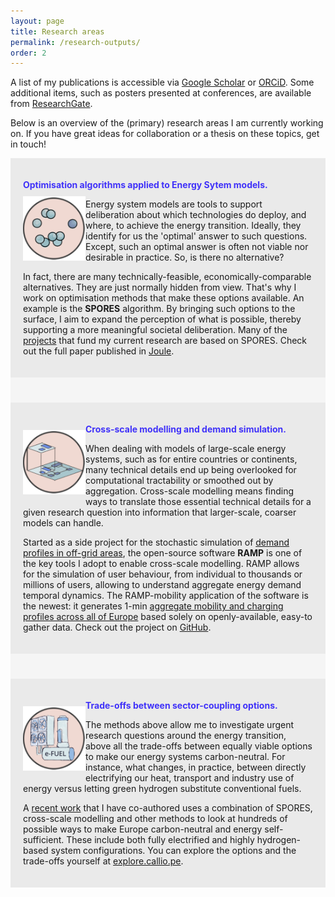 ```yaml
---
layout: page
title: Research areas
permalink: /research-outputs/
order: 2
---
```


A list of my publications is accessible via [Google Scholar](https://scholar.google.com/citations?user=6DhK95QAAAAJ&hl=en) or [ORCiD](https://orcid.org/0000-0002-7624-5886). Some additional items, such as posters presented at conferences, are available from [ResearchGate](https://www.researchgate.net/profile/Francesco-Lombardi-5/research).

Below is an overview of the (primary) research areas I am currently working on. If you have great ideas for collaboration or a thesis on these topics, get in touch!

<div style="background-color: #EAEAEA; text-align:left; vertical-align: middle; padding:20px 20px;">
<p><h style="color: #4032F9;"><b>Optimisation algorithms applied to Energy Sytem models.</b></h> 

<img src="/assets/spores.png" width="100" align="left" style="padding-top: 10px; padding-bottom: 10px" class="next-to-text"/>

Energy system models are tools to support deliberation about which technologies do deploy, and where, to achieve the energy transition. Ideally, they identify for us the 'optimal' answer to such questions. Except, such an optimal answer is often not viable nor desirable in practice. So, is there no alternative? </p>

<p>In fact, there are many technically-feasible, economically-comparable alternatives. They are just normally hidden from view. That's why I work on optimisation methods that make these options available. An example is the <b>SPORES</b> algorithm. By bringing such options to the surface, I aim to expand the perception of what is possible, thereby supporting a more meaningful societal deliberation. Many of the <a href="/projects">projects</a> that fund my current research are based on SPORES. Check out the full paper published in  <a href="https://www.cell.com/joule/fulltext/S2542-4351(20)30348-2?_returnURL=https%3A%2F%2Flinkinghub.elsevier.com%2Fretrieve%2Fpii%2FS2542435120303482%3Fshowall%3Dtrue">Joule</a>.</p>

</div>

<div style="background-color: #F5F5F5; text-align:left; vertical-align: middle; padding:20px 20px;"></div>

<div style="background-color: #EAEAEA; text-align:left; vertical-align: middle; padding:20px 20px;">
<p><h style="color: #4032F9;"><b>Cross-scale modelling and demand simulation.</b></h> 

<img src="/assets/cross.png" width="100" align="left" style="padding-top: 10px; padding-bottom: 10px" class="next-to-text"/>

When dealing with models of large-scale energy systems, such as for entire countries or continents, many technical details end up being overlooked for computational tractability or smoothed out by aggregation. Cross-scale modelling means finding ways to translate those essential technical details for a given research question into information that larger-scale, coarser models can handle.</p>

Started as a side project for the stochastic simulation of <a href="https://www.sciencedirect.com/science/article/abs/pii/S0360544219307303">demand profiles in off-grid areas</a>, the open-source software <b>RAMP</b> is one of the key tools I adopt to enable cross-scale modelling. RAMP allows for the simulation of user behaviour, from individual to thousands or millions of users, allowing to understand aggregate energy demand temporal dynamics. The RAMP-mobility application of the software is the newest: it generates 1-min <a href="https://www.sciencedirect.com/science/article/pii/S0306261922001416">aggregate mobility and charging profiles across all of Europe</a> based solely on openly-available, easy-to gather data. Check out the project on <a href="https://github.com/RAMP-project">GitHub</a>.

</div>

<div style="background-color: #F5F5F5; text-align:left; vertical-align: middle; padding:20px 20px;"></div>

<div style="background-color: #EAEAEA; text-align:left; vertical-align: middle; padding:20px 20px;">
<p><h style="color: #4032F9;"><b>Trade-offs between sector-coupling options.</b></h> 

<img src="/assets/synfuel.png" width="100" align="left" style="padding-top: 10px; padding-bottom: 10px" class="next-to-text"/>

The methods above allow me to investigate urgent research questions around the energy transition, above all the trade-offs between equally viable options to make our energy systems carbon-neutral. For instance, what changes, in practice, between directly electrifying our heat, transport and industry use of energy versus letting green hydrogen substitute conventional fuels.</p>

<p>A <a href="https://www.cell.com/joule/fulltext/S2542-4351(22)00236-7?_returnURL=https%3A%2F%2Flinkinghub.elsevier.com%2Fretrieve%2Fpii%2FS2542435122002367%3Fshowall%3Dtrue">recent work</a> that I have co-authored uses a combination of SPORES, cross-scale modelling and other methods to look at hundreds of possible ways to make Europe carbon-neutral and energy self-sufficient. These include both fully electrified and highly hydrogen-based system configurations. You can explore the options and the trade-offs yourself at <a href="https://explore.callio.pe">explore.callio.pe</a>.</p>

</div>